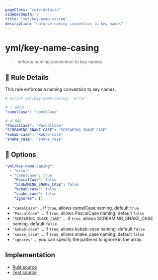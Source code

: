```yaml
---
pageClass: "rule-details"
sidebarDepth: 0
title: "yml/key-name-casing"
description: "enforce naming convention to key names"
---
```

# yml/key-name-casing

> enforce naming convention to key names

## :book: Rule Details

This rule enforces a naming convention to key names.

<eslint-code-block>

```yaml
# eslint yml/key-name-casing: 'error'

# ✓ GOOD
"camelCase": "camelCase"

# ✗ BAD
"PascalCase": "PascalCase"
"SCREAMING_SNAKE_CASE": "SCREAMING_SNAKE_CASE"
"kebab-case": "kebab-case"
"snake_case": "snake_case"
```

</eslint-code-block>

## :wrench: Options

```yaml
"yml/key-name-casing":
  - "error"
  - "camelCase": true
    "PascalCase": false
    "SCREAMING_SNAKE_CASE": false
    "kebab-case": false
    "snake_case": false
    "ignores": []
```

- `"camelCase"` ... if `true`, allows camelCase naming. default `true`
- `"PascalCase"` ... if `true`, allows PascalCase naming. default `false`
- `"SCREAMING_SNAKE_CASE"` ... if `true`, allows SCREAMING_SNAKE_CASE naming. default `false`
- `"kebab-case"` ... if `true`, allows kebab-case naming. default `false`
- `"snake_case"` ... if `true`, allows snake_case naming. default `false`
- `"ignores"` ... you can specify the patterns to ignore in the array.

## Implementation

- [Rule source](https://github.com/ota-meshi/eslint-plugin-yml/blob/master/src/rules/key-name-casing.ts)
- [Test source](https://github.com/ota-meshi/eslint-plugin-yml/blob/master/tests/src/rules/key-name-casing.js)
